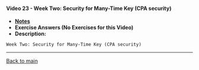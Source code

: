 #### Video 23 - Week Two: Security for Many-Time Key (CPA security)

- **[Notes](notes.md)**
- **Exercise Answers (No Exercises for this Video)**
- **Description:**

```
Week Two: Security for Many-Time Key (CPA security)
```

---
 
[Back to main](https://github.com/rot0xd/Coursera/blob/master/Cryptography/I/README.md)

